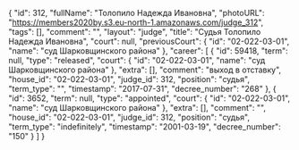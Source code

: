 {
    "id": 312,
    "fullName": "Толопило Надежда Ивановна",
    "photoURL": "https://members2020by.s3.eu-north-1.amazonaws.com/judge_312",
    "tags": [],
    "comment": "",
    "layout": "judge",
    "title": "Судья Толопило Надежда Ивановна",
    "court": null,
    "previousCourt": {
        "id": "02-022-03-01",
        "name": "суд Шарковщинского района"
    },
    "career": [
        {
            "id": 59418,
            "term": null,
            "type": "released",
            "court": {
                "id": "02-022-03-01",
                "name": "суд Шарковщинского района"
            },
            "extra": [],
            "comment": "выход в отставку",
            "house_id": "02-022-03-01",
            "judge_id": 312,
            "position": "судья",
            "term_type": "",
            "timestamp": "2017-07-31",
            "decree_number": "268"
        },
        {
            "id": 3652,
            "term": null,
            "type": "appointed",
            "court": {
                "id": "02-022-03-01",
                "name": "суд Шарковщинского района"
            },
            "extra": [],
            "comment": "",
            "house_id": "02-022-03-01",
            "judge_id": 312,
            "position": "судья",
            "term_type": "indefinitely",
            "timestamp": "2001-03-19",
            "decree_number": "150"
        }
    ]
}
